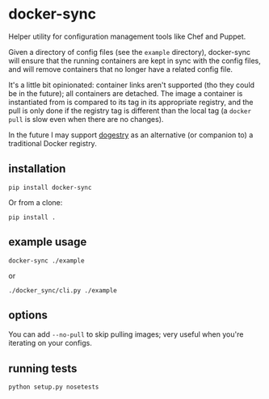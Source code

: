 # docker-sync

Helper utility for configuration management tools like Chef and Puppet.

Given a directory of config files (see the `example` directory), docker-sync
will ensure that the running containers are kept in sync with the config files,
and will remove containers that no longer have a related config file.

It's a little bit opinionated: container links aren't supported (tho they could
be in the future); all containers are detached.  The image a container is
instantiated from is compared to its tag in its appropriate registry, and the
pull is only done if the registry tag is different than the local tag (a `docker
pull` is slow even when there are no changes).

In the future I may support [dogestry][dogestry] as an alternative (or companion
to) a traditional Docker registry.

## installation

    pip install docker-sync

Or from a clone:

    pip install .

## example usage

    docker-sync ./example

or

    ./docker_sync/cli.py ./example

## options

You can add `--no-pull` to skip pulling images; very useful when you're
iterating on your configs.

## running tests

    python setup.py nosetests

[dogestry]: https://github.com/blake-education/dogestry
